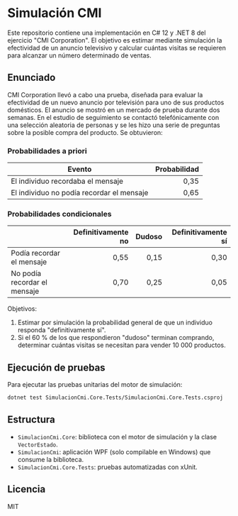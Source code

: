 # Simulación CMI

Este repositorio contiene una implementación en C# 12 y .NET 8 del ejercicio "CMI Corporation". El objetivo es estimar mediante simulación la efectividad de un anuncio televisivo y calcular cuántas visitas se requieren para alcanzar un número determinado de ventas.

## Enunciado

CMI Corporation llevó a cabo una prueba, diseñada para evaluar la efectividad de un nuevo anuncio por televisión para uno de sus productos domésticos. El anuncio se mostró en un mercado de prueba durante dos semanas. En el estudio de seguimiento se contactó telefónicamente con una selección aleatoria de personas y se les hizo una serie de preguntas sobre la posible compra del producto. Se obtuvieron:

### Probabilidades a priori

| Evento | Probabilidad |
| --- | ---: |
| El individuo recordaba el mensaje | 0,35 |
| El individuo no podía recordar el mensaje | 0,65 |

### Probabilidades condicionales

| | Definitivamente no | Dudoso | Definitivamente sí |
| --- | ---: | ---: | ---: |
| Podía recordar el mensaje | 0,55 | 0,15 | 0,30 |
| No podía recordar el mensaje | 0,70 | 0,25 | 0,05 |

Objetivos:

1. Estimar por simulación la probabilidad general de que un individuo responda "definitivamente sí".
2. Si el 60 % de los que respondieron "dudoso" terminan comprando, determinar cuántas visitas se necesitan para vender 10 000 productos.

## Ejecución de pruebas

Para ejecutar las pruebas unitarias del motor de simulación:

```bash
dotnet test SimulacionCmi.Core.Tests/SimulacionCmi.Core.Tests.csproj
```

## Estructura

- `SimulacionCmi.Core`: biblioteca con el motor de simulación y la clase `VectorEstado`.
- `SimulacionCmi`: aplicación WPF (solo compilable en Windows) que consume la biblioteca.
- `SimulacionCmi.Core.Tests`: pruebas automatizadas con xUnit.

## Licencia

MIT
